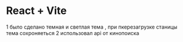 # React + Vite 

1 было сделано темная и светлая тема , при пкерезагрузке станицы тема сохроняеться 
2 использовал api от кинопоиска 